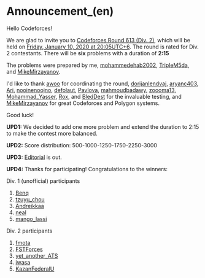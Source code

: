 # Announcement_(en)

Hello Codeforces!

We are glad to invite you to [Codeforces Round 613 (Div. 2)](https://codeforces.com/contest/1285 "Codeforces Round 613 (Div. 2)"), which will be held on [Friday, January 10, 2020 at 20:05UTC+6](https://codeforces.com/https://www.timeanddate.com/worldclock/fixedtime.html?day=10&month=1&year=2020&hour=17&min=5&sec=0&p1=166). The round is rated for Div. 2 contestants. There will be **six** problems with a duration of **2:15**

The problems were prepared by me, [mohammedehab2002](https://codeforces.com/profile/mohammedehab2002 "Master mohammedehab2002"), [TripleM5da](https://codeforces.com/profile/TripleM5da "Grandmaster TripleM5da"), and [MikeMirzayanov](https://codeforces.com/profile/MikeMirzayanov "Headquarters, MikeMirzayanov").

I'd like to thank [awoo](https://codeforces.com/profile/awoo "International Master awoo") for coordinating the round, [dorijanlendvaj](https://codeforces.com/profile/dorijanlendvaj "International Master dorijanlendvaj"), [aryanc403](https://codeforces.com/profile/aryanc403 "Expert aryanc403"), [Ari](https://codeforces.com/profile/Ari "International Master Ari"), [nooinenoojno](https://codeforces.com/profile/nooinenoojno "Expert nooinenoojno"), [defolaut](https://codeforces.com/profile/defolaut "Expert defolaut"), [Pavlova](https://codeforces.com/profile/Pavlova "Pupil Pavlova"), [mahmoudbadawy](https://codeforces.com/profile/mahmoudbadawy "Master mahmoudbadawy"), [zoooma13](https://codeforces.com/profile/zoooma13 "Candidate Master zoooma13"), [Mohammad_Yasser](https://codeforces.com/profile/Mohammad_Yasser "Candidate Master Mohammad_Yasser"), [Rox](https://codeforces.com/profile/Rox "Candidate Master Rox"), and [BledDest](https://codeforces.com/profile/BledDest "International Grandmaster BledDest") for the invaluable testing, and [MikeMirzayanov](https://codeforces.com/profile/MikeMirzayanov "Headquarters, MikeMirzayanov") for great Codeforces and Polygon systems.

Good luck!

**UPD1:** We decided to add one more problem and extend the duration to 2:15 to make the contest more balanced.

**UPD2:** Score distribution: 500-1000-1250-1750-2250-3000

**UPD3:** [Editorial](Tutorial_(en).md) is out.

**UPD4:** Thanks for participating! Congratulations to the winners:

Div. 1 (unofficial) participants

 1. [Benq](https://codeforces.com/profile/Benq "Legendary Grandmaster Benq")
2. [tzuyu_chou](https://codeforces.com/profile/tzuyu_chou "Legendary Grandmaster tzuyu_chou")
3. [Andreikkaa](https://codeforces.com/profile/Andreikkaa "Master Andreikkaa")
4. [neal](https://codeforces.com/profile/neal "International Grandmaster neal")
5. [mango_lassi](https://codeforces.com/profile/mango_lassi "International Grandmaster mango_lassi")

Div. 2 participants

 1. [fmota](https://codeforces.com/profile/fmota "Candidate Master fmota")
2. [FSTForces](https://codeforces.com/profile/FSTForces "Unrated, FSTForces")
3. [yet_another_ATS](https://codeforces.com/profile/yet_another_ATS "Specialist yet_another_ATS")
4. [iwasa](https://codeforces.com/profile/iwasa "Expert iwasa")
5. [KazanFederalU](https://codeforces.com/profile/KazanFederalU "Expert KazanFederalU")
